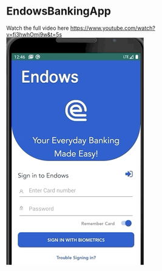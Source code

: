 # EndowsBankingApp
Watch the full video here https://www.youtube.com/watch?v=fi3hwhOmj9w&t=5s
![](endows.gif)
